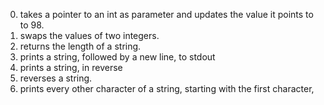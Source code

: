 0. takes a pointer to an int as parameter and updates the value it points to to 98.
1. swaps the values of two integers.
2. returns the length of a string.
3. prints a string, followed by a new line, to stdout
4. prints a string, in reverse
5. reverses a string.
6. prints every other character of a string, starting with the first character,


